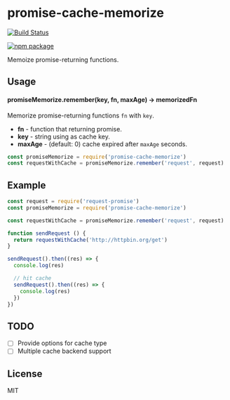# promise-cache-memorize #

[![Build Status](https://travis-ci.org/sdvcrx/promise-cache.svg?branch=master)](https://travis-ci.org/sdvcrx/promise-cache)

[![npm package](https://img.shields.io/npm/v/promise-cache-memorize.svg)](https://www.npmjs.com/package/promise-cache-memorize)

Memoize promise-returning functions.

## Usage ##

#### promiseMemorize.remember(key, fn, maxAge) -> memorizedFn ####

Memorize promise-returning functions `fn` with `key`.

* **fn** - function that returning promise.
* **key** - string using as cache key.
* **maxAge** - (default: 0) cache expired after `maxAge` seconds.

```javascript
const promiseMemorize = require('promise-cache-memorize')
const requestWithCache = promiseMemorize.remember('request', request)
```

## Example ##

```javascript
const request = require('request-promise')
const promiseMemorize = require('promise-cache-memorize')

const requestWithCache = promiseMemorize.remember('request', request)

function sendRequest () {
  return requestWithCache('http://httpbin.org/get')
}

sendRequest().then((res) => {
  console.log(res)

  // hit cache
  sendRequest().then((res) => {
    console.log(res)
  })
})
```

## TODO ##

- [ ] Provide options for cache type
- [ ] Multiple cache backend support

## License ##

MIT